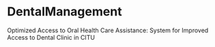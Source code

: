 # DentalManagement
Optimized Access to Oral Health Care Assistance: System for Improved Access to Dental Clinic in CITU
